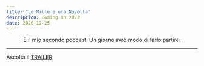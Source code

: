 ```yaml
---
title: "Le Mille e una Novella"
description: Coming in 2022
date: 2020-12-25
---
```


<div align="center">È il mio secondo podcast. Un giorno avrò modo di farlo partire. </div>

---

Ascolta il [TRAILER](https://www.spreaker.com/user/13456442/la-novella-di-natale).
